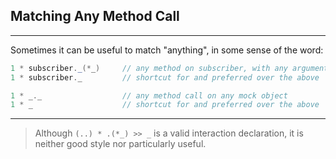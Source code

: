 ## Matching Any Method Call
----

Sometimes it can be useful to match "anything", in some sense of the word:

```groovy
1 * subscriber._(*_)     // any method on subscriber, with any argument list
1 * subscriber._         // shortcut for and preferred over the above

1 * _._                  // any method call on any mock object
1 * _                    // shortcut for and preferred over the above
```
--------

> Although `(..) * .(*_) >> _` is a valid interaction declaration, it is neither good style nor particularly useful.
